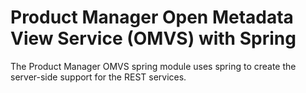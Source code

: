 <!-- SPDX-License-Identifier: Apache-2.0 -->
<!-- Copyright Contributors to the ODPi Egeria project.  -->

# Product Manager Open Metadata View Service (OMVS) with Spring

The Product Manager OMVS spring module uses spring to create the server-side support for the REST services.